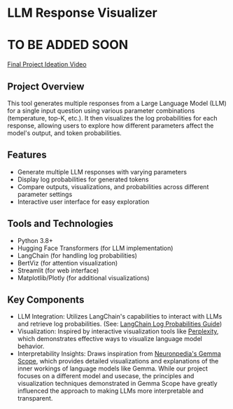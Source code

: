 # LLM Response Visualizer

# TO BE ADDED SOON
[Final Project Ideation Video](https://youtu.be/VmPNgspBAeU)

## Project Overview

This tool generates multiple responses from a Large Language Model (LLM) for a single input question using various parameter combinations (temperature, top-K, etc.). It then visualizes the log probabilities for each response, allowing users to explore how different parameters affect the model's output, and token probabilities.

## Features

- Generate multiple LLM responses with varying parameters
- Display log probabilities for generated tokens
- Compare outputs, visualizations, and probabilities across different parameter settings
- Interactive user interface for easy exploration

## Tools and Technologies

- Python 3.8+
- Hugging Face Transformers (for LLM implementation)
- LangChain (for handling log probabilities)
- BertViz (for attention visualization)
- Streamlit (for web interface)
- Matplotlib/Plotly (for additional visualizations)

## Key Components

- LLM Integration: Utilizes LangChain's capabilities to interact with LLMs and retrieve log probabilities. (See: [LangChain Log Probabilities Guide](https://python.langchain.com/docs/how_to/logprobs/))
- Visualization: Inspired by interactive visualization tools like [Perplexity](https://perplexity.vercel.app/), which demonstrates effective ways to visualize language model behavior.
- Interpretability Insights: Draws inspiration from [Neuronpedia's Gemma Scope](https://www.neuronpedia.org/gemma-scope#main), which provides detailed visualizations and explanations of the inner workings of language models like Gemma. While our project focuses on a different model and usecase, the principles and visualization techniques demonstrated in Gemma Scope have greatly influenced the approach to making LLMs more interpretable and transparent.
